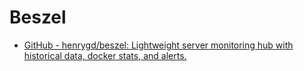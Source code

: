 # Beszel

- [GitHub - henrygd/beszel: Lightweight server monitoring hub with historical data, docker stats, and alerts.](https://github.com/henrygd/beszel)
